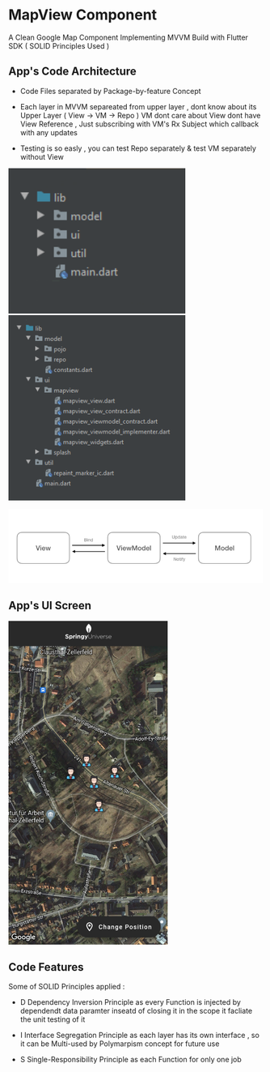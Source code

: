 # MapView Component
A Clean Google Map Component Implementing MVVM Build with Flutter SDK ( SOLID Principles Used )


 
## App's Code Architecture
- Code Files separated by Package-by-feature Concept 

- Each layer in MVVM separeated from upper layer , dont know about its Upper Layer ( View -> VM -> Repo )
  VM dont care about View dont have View Reference , Just subscribing with VM's Rx Subject which callback with any updates

- Testing is so easly , you can test Repo separately & test VM separately without View 

</p>
<p float="left">

  <img src="https://github.com/omarreess/MapView_Component/blob/master/screenshot/mvvm%20arch1.png" width="350" />
   <img src="https://github.com/omarreess/MapView_Component/blob/master/screenshot/mvvm%20arch3.png" width="350" />  
</p>

![alt text](https://github.com/omarreess/MapView_Component/blob/master/screenshot/mvvm.png)


## App's UI Screen
<p float="left">
  <img src="https://github.com/omarreess/MapView_Component/blob/master/screenshot/mapview_ui.jpg" width="315" />
 </p>
 
 
## Code Features 
Some of SOLID Principles applied :

 - D Dependency Inversion Principle as every Function is injected by dependendt data paramter inseatd of closing it in the scope
   it facliate the unit testing of it 

 - I Interface Segregation Principle as each layer has its own interface , so it can be Multi-used by Polymarpism concept for future use 

 - S Single-Responsibility Principle as each Function for only one job
 

 
 
 
